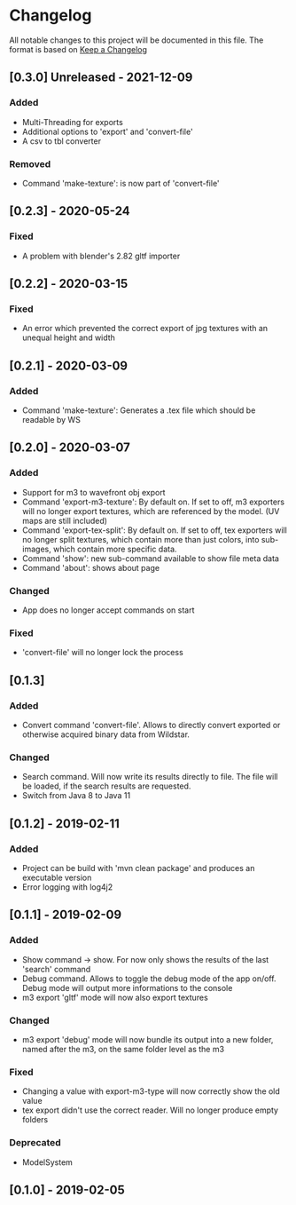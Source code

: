 # Changelog
All notable changes to this project will be documented in this file.
The format is based on [Keep a Changelog](https://keepachangelog.com)

## [0.3.0] Unreleased - 2021-12-09
### Added
- Multi-Threading for exports
- Additional options to 'export' and 'convert-file'
- A csv to tbl converter

### Removed
- Command 'make-texture': is now part of 'convert-file'

## [0.2.3] - 2020-05-24
### Fixed
- A problem with blender's 2.82 gltf importer

## [0.2.2] - 2020-03-15
### Fixed
- An error which prevented the correct export of jpg textures with an unequal height and width

## [0.2.1] - 2020-03-09
### Added
- Command 'make-texture': Generates a .tex file which should be readable by WS

## [0.2.0] -  2020-03-07
### Added
- Support for m3 to wavefront obj export
- Command 'export-m3-texture': By default on. If set to off, m3 exporters will no longer export textures, which are referenced by the model. (UV maps are still included)
- Command 'export-tex-split': By default on. If set to off, tex exporters will no longer split textures, which contain more than just colors, into sub-images, which contain more specific data.
- Command 'show': new sub-command available to show file meta data
- Command 'about': shows about page

### Changed
- App does no longer accept commands on start

### Fixed
- 'convert-file' will no longer lock the process

## [0.1.3]
### Added
- Convert command 'convert-file'. Allows to directly convert exported or otherwise acquired binary data from Wildstar.

### Changed
- Search command. Will now write its results directly to file. The file will be loaded, if the search results are requested.
- Switch from Java 8 to Java 11

## [0.1.2] - 2019-02-11
### Added
- Project can be build with 'mvn clean package' and produces an executable version
- Error logging with log4j2

## [0.1.1] - 2019-02-09
### Added
- Show command -> show. For now only shows the results of the last 'search' command
- Debug command. Allows to toggle the debug mode of the app on/off. Debug mode will output more informations to the console
- m3 export 'gltf' mode will now also export textures

### Changed
- m3 export 'debug' mode will now bundle its output into a new folder, named after the m3, on the same folder level as the m3

### Fixed
- Changing a value with export-m3-type will now correctly show the old value
- tex export didn't use the correct reader. Will no longer produce empty folders

### Deprecated
- ModelSystem

## [0.1.0] - 2019-02-05
